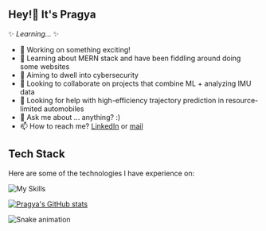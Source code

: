 ## Hey!👋 It's Pragya
✨ _Learning..._ ✨

- 🔭 Working on something exciting!
- 🌱 Learning about MERN stack and have been fiddling around doing some websites
- 🧠 Aiming to dwell into cybersecurity
- 👯 Looking to collaborate on projects that combine ML + analyzing IMU data
- 🤔 Looking for help with high-efficiency trajectory prediction in resource-limited automobiles
- 💬 Ask me about ... anything? :)
- 📫 How to reach me? [LinkedIn](https://www.linkedin.com/in/pragya-sekar/) or [mail](mailto:pragya.skr10@gmail.com)

## Tech Stack
Here are some of the technologies I have experience on:

![My Skills](https://skillicons.dev/icons?i=python,java,js,c,cpp,scala,bash,powershell,r,matlab,git,github,windows,kali,ubuntu,linux,mint,pytorch,anaconda,tensorflow,sklearn,opencv,pkl,selenium,gcp,aws,docker,kubernetes,openstack,react,html,css,tailwind,bootstrap,materialui,figma,threejs,vite,npm,nodejs,express,fastapi,mongodb,mysql,sqlite,flask,netlify,vercel,notion&theme=light)

[![Pragya's GitHub stats](https://github-readme-stats.vercel.app/api?username=pragy10)](https://github.com/pragy10)

![Snake animation](https://github.com/pragy10/pragy10/blob/output/github-contribution-grid-snake.svg)
